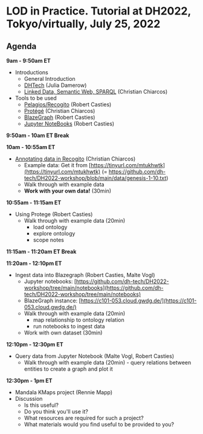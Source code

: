 # LOD in Practice. Tutorial at DH2022, Tokyo/virtually, July 25, 2022

## Agenda

**9am - 9:50am ET**
- Introductions
	- General Introduction
	- [DHTech](dhtech.pdf) (Julia Damerow)
	- [Linked Data, Semantic Web, SPARQL](lod.pdf) (Christian Chiarcos)
- Tools to be used
    - [Pelagios/Recogito](intro-recogito.pdf) (Robert Casties)
    - [Protégé](intro-protege.pdf) (Christian Chiarcos)
    - [BlazeGraph](intro-blazegraph.pdf) (Robert Casties)
    - [Jupyter NoteBooks](intro-jupyter.pdf) (Robert Casties)

**9:50am - 10am ET Break**

**10am - 10:55am ET**
- [Annotating data in Recogito](recogito.pdf) (Christian Chiarcos)
	 - Example data: Get it from [https://tinyurl.com/mtukhwtk](https://tinyurl.com/mtukhwtk)
	   (= https://github.com/dh-tech/DH2022-workshop/blob/main/data/genesis-1-10.txt)
     - Walk through with example data
     - <b>Work with your own data!</b> (30min)

**10:55am - 11:15am ET**
-  Using Protege (Robert Casties)
    - Walk through with example data (20min)
         - load ontology
         - explore ontology
         - scope notes

**11:15am - 11:20am ET Break**

**11:20am - 12:10pm ET**
-  Ingest data into Blazegraph (Robert Casties, Malte Vogl)
	- Jupyter notebooks: [https://github.com/dh-tech/DH2022-workshop/tree/main/notebooks](https://github.com/dh-tech/DH2022-workshop/tree/main/notebooks)
    - BlazeGraph instance: [https://c101-053.cloud.gwdg.de/](https://c101-053.cloud.gwdg.de/)
    - Walk through with example data (20min)
         - map relationship to ontology relation
         - run notebooks to ingest data
    - Work with own dataset (30min)

**12:10pm - 12:30pm ET**
- Query data from Jupyter Notebook (Malte Vogl, Robert Casties)
    - Walk through with example data (20min)
          - query relations between entities to create a graph and plot it

**12:30pm - 1pm ET**
- Mandala KMaps project (Rennie Mapp) 
- Discussion
    - Is this useful?
    - Do you think you'll use it?
    - What resources are required for such a project?
    - What materials would you find useful to be provided to you?
